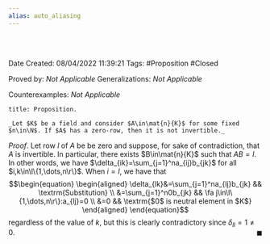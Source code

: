 ```yaml
---
alias: auto_aliasing
---
```


<br />
<br />

Date Created: 08/04/2022 11:39:21
Tags: #Proposition #Closed

Proved by: _Not Applicable_
Generalizations: _Not Applicable_

Counterexamples: _Not Applicable_

``` ad-Proposition
title: Proposition.

_Let $K$ be a field and consider $A\in\mat{n}{K}$ for some fixed $n\in\N$. If $A$ has a zero-row, then it is not invertible._

```

_Proof_. Let row $l$ of $A$ be be zero and suppose, for sake of contradiction, that $A$ is invertible. In particular, there exists $B\in\mat{n}{K}$ such that $AB=I$. In other words, we have $\delta_{ik}=\sum_{j=1}^na_{ij}b_{jk}$ for all $i,k\in\l\{1,\dots,n\r\}$. When $i=l$, we have that
$$\begin{equation}
    \begin{aligned}
        \delta_{lk}&=\sum_{j=1}^na_{lj}b_{jk} && \textrm{Substitution} \\
        &=\sum_{j=1}^n0b_{jk} && \fa j\in\l\{1,\dots,n\r\}:a_{lj}=0 \\
        &=0 && \textrm{$0$ is neutral element in $K$}
    \end{aligned}
\end{equation}$$
regardless of the value of $k$, but this is clearly contradictory since $\delta_{ll}=1\neq0$.<span style="float:right;">$\blacksquare$</span>
